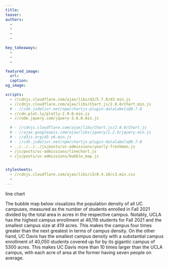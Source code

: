 ```yaml
---
title: 
teaser: 
authors:
  - 
  - 
  - 
  - 

key_takeaways:
  - 
  - 
  - 

featured_image:
  url: 
  caption: 
og_image: 

scripts:
  - //cdnjs.cloudflare.com/ajax/libs/d3/5.7.0/d3.min.js
  - //cdnjs.cloudflare.com/ajax/libs/Chart.js/2.8.0/Chart.min.js
  # - //cdn.jsdelivr.net/npm/chartjs-plugin-datalabels@0.7.0
  - //cdn.plot.ly/plotly-2.9.0.min.js
  - //code.jquery.com/jquery-3.6.0.min.js

  # - //cdnjs.cloudflare.com/ajax/libs/Chart.js/2.8.0/Chart.js
  # - //ajax.googleapis.com/ajax/libs/jquery/2.2.0/jquery.min.js
  # - //d3js.org/d3.v6.min.js
  # - //cdn.jsdelivr.net/npm/chartjs-plugin-datalabels@0.7.0
  - ../../../../js/posts/uc-admissions/yearly-freshman.js
  - /js/posts/uc-admissions/linechart.js
  - /js/posts/uc-admissions/bubble_map.js


stylesheets:
  - //cdnjs.cloudflare.com/ajax/libs/c3/0.4.10/c3.min.css
  - 
---
```


<head>
        <script src="https://cdn.plot.ly/plotly-2.11.1.min.js"></script>
        <script src="plotly-2.11.1.min.js"></script>
</head>

line chart

<div><canvas id = 'CAMPUS_Line_Chart'></canvas></div>


The bubble map below visualizes the population density of all UC campuses, measured as the number of students enrolled in Fall 2021 divided by the total area in acres in the respective campus. Notably, UCLA has the highest campus enrollment at 46,116 students for Fall 2021 and the smallest campus size at 419 acres. This makes the campus four times greater than the next greatest in terms of campus density. On the other hand, UC Davis has the smallest campus density with a substantial campus enrollment of 40,050 students covered up for by its gigantic campus of 5300 acres. This makes UC Davis more than 10 times larger than the UCLA campus, with each acre of area at the former having seven people on average. 

<div id="bubble_map"></div>
